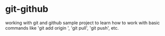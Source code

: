 # git-github
working with git and github 
sample project to learn how to work with basic commands like 'git add origin <link>', 'git pull', 'git push', etc. 
